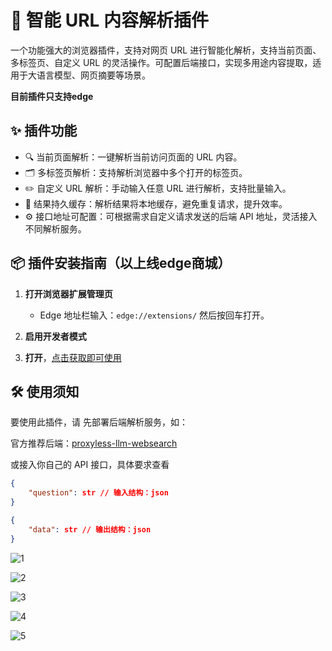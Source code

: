 # 🔗 智能 URL 内容解析插件

一个功能强大的浏览器插件，支持对网页 URL 进行智能化解析，支持当前页面、多标签页、自定义 URL 的灵活操作。可配置后端接口，实现多用途内容提取，适用于大语言模型、网页摘要等场景。

**目前插件只支持edge**

## ✨ 插件功能

- 🔍 当前页面解析：一键解析当前访问页面的 URL 内容。
- 🗂 多标签页解析：支持解析浏览器中多个打开的标签页。
- ✏️ 自定义 URL 解析：手动输入任意 URL 进行解析，支持批量输入。
- 💾 结果持久缓存：解析结果将本地缓存，避免重复请求，提升效率。
- ⚙️ 接口地址可配置：可根据需求自定义请求发送的后端 API 地址，灵活接入不同解析服务。

## 📦 插件安装指南（以上线edge商城）

1. **打开浏览器扩展管理页**
   - Edge 地址栏输入：`edge://extensions/`
      然后按回车打开。

2. **启用开发者模式** 

3. **打开**，[点击获取即可使用](https://microsoftedge.microsoft.com/addons/detail/hobgcfnjjalpdmlcjgknkklkohbhoijd)

## 🛠 使用须知

要使用此插件，请 先部署后端解析服务，如：

官方推荐后端：[proxyless-llm-websearch](https://github.com/itshyao/proxyless-llm-websearch)

或接入你自己的 API 接口，具体要求查看

```json
{
    "question": str // 输入结构：json
}
```

```json
{
    "data": str // 输出结构：json
}
```

![1](img/1.png)

![2](img/2.png)

![3](img/3.png)

![4](img/4.png)

![5](img/5.png)